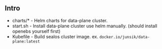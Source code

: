 
## Intro

- charts/* - Helm charts for data-plane cluster.
- start.sh - Install data-plane cluster use helm manually. (should install openebs yourself first)
- Kubefile - Build sealos cluster image. ex. `docker.io/junsik/data-plane:latest`
